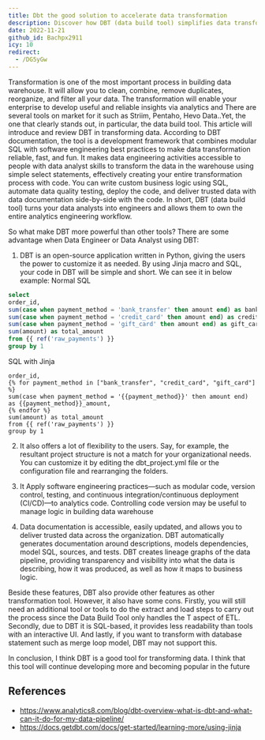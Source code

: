 ```yaml
---
title: Dbt the good solution to accelerate data transformation
description: Discover how DBT (data build tool) simplifies data transformation in warehouses with modular SQL, automation, and software engineering practices for faster, reliable analytics and trusted data delivery.
date: 2022-11-21
github_id: Bachpx2911
icy: 10
redirect:
  - /DG5yGw
---
```


Transformation is one of the most important process in building data warehouse. It will allow you to clean, combine, remove duplicates, reorganize, and filter all your data. The transformation will enable your enterprise to develop useful and reliable insights via analytics and There are several tools on market for it such as Striim, Pentaho, Hevo Data..Yet, the one that clearly stands out, in particular, the data build tool. This article will introduce and review DBT in transforming data.
According to DBT documentation, the tool is a development framework that combines modular SQL with software engineering best practices to make data transformation reliable, fast, and fun. It makes data engineering activities accessible to people with data analyst skills to transform the data in the warehouse using simple select statements, effectively creating your entire transformation process with code. You can write custom business logic using SQL, automate data quality testing, deploy the code, and deliver trusted data with data documentation side-by-side with the code. In short, DBT (data build tool) turns your data analysts into engineers and allows them to own the entire analytics engineering workflow.

So what make DBT more powerful than other tools? There are some advantage when Data Engineer or Data Analyst using DBT:

1. DBT is an open-source application written in Python, giving the users the power to customize it as needed. By using Jinja macro and SQL, your code in DBT will be simple
   and short. We can see it in below example:
   Normal SQL

```sql
select
order_id,
sum(case when payment_method = 'bank_transfer' then amount end) as bank_transfer_amount,
sum(case when payment_method = 'credit_card' then amount end) as credit_card_amount,
sum(case when payment_method = 'gift_card' then amount end) as gift_card_amount,
sum(amount) as total_amount
from {{ ref('raw_payments') }}
group by 1

```

SQL with Jinja

```select
order_id,
{% for payment_method in ["bank_transfer", "credit_card", "gift_card"] %}
sum(case when payment_method = '{{payment_method}}' then amount end) as {{payment_method}}_amount,
{% endfor %}
sum(amount) as total_amount
from {{ ref('raw_payments') }}
group by 1
```

2.  It also offers a lot of flexibility to the users. Say, for example, the resultant project structure is not a match for your organizational needs. You can customize it by
    editing the dbt_project.yml file or the configuration file and rearranging the folders.

3.  It Apply software engineering practices—such as modular code, version control, testing, and continuous integration/continuous deployment (CI/CD)—to analytics code.
    Controlling code version may be useful to manage logic in building data warehouse

4.  Data documentation is accessible, easily updated, and allows you to deliver trusted data across the organization. DBT automatically generates documentation around descriptions, models dependencies, model SQL, sources, and tests. DBT creates lineage graphs of the data pipeline, providing transparency and visibility into what the data is describing, how it was produced, as well as how it maps to business logic.

Beside these features, DBT also provide other features as other transformation tool. However, it also have some cons. Firstly, you will still need an additional tool or
tools to do the extract and load steps to carry out the process since the Data Build Tool only handles the T aspect of ETL. Secondly, due to DBT it is SQL-based, it provides less readability than tools with an interactive UI. And lastly, if you want to transform with database statement such as merge loop model, DBT may not support this.

In conclusion, I think DBT is a good tool for transforming data. I think that this tool will continue developing more and becoming popular in the future

## References

- https://www.analytics8.com/blog/dbt-overview-what-is-dbt-and-what-can-it-do-for-my-data-pipeline/
- https://docs.getdbt.com/docs/get-started/learning-more/using-jinja
